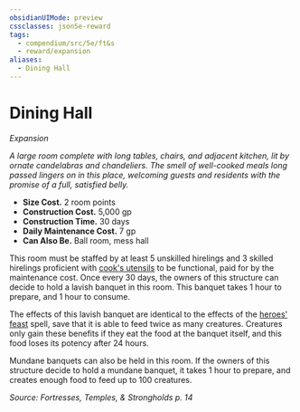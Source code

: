 ```yaml
---
obsidianUIMode: preview
cssclasses: json5e-reward
tags:
  - compendium/src/5e/ft&s
  - reward/expansion
aliases:
  - Dining Hall
---
```

# Dining Hall
*Expansion*  

*A large room complete with long tables, chairs, and adjacent kitchen, lit by ornate candelabras and chandeliers. The smell of well-cooked meals long passed lingers on in this place, welcoming guests and residents with the promise of a full, satisfied belly.*

- **Size Cost.** 2 room points  
- **Construction Cost.** 5,000 gp  
- **Construction Time.** 30 days  
- **Daily Maintenance Cost.** 7 gp  
- **Can Also Be.** Ball room, mess hall  

This room must be staffed by at least 5 unskilled hirelings and 3 skilled hirelings proficient with [cook's utensils](2-Mechanics/CLI/items/cooks-utensils.md) to be functional, paid for by the maintenance cost. Once every 30 days, the owners of this structure can decide to hold a lavish banquet in this room. This banquet takes 1 hour to prepare, and 1 hour to consume.

The effects of this lavish banquet are identical to the effects of the [heroes' feast](2-Mechanics/CLI/spells/heroes-feast.md) spell, save that it is able to feed twice as many creatures. Creatures only gain these benefits if they eat the food at the banquet itself, and this food loses its potency after 24 hours.

Mundane banquets can also be held in this room. If the owners of this structure decide to hold a mundane banquet, it takes 1 hour to prepare, and creates enough food to feed up to 100 creatures.

*Source: Fortresses, Temples, & Strongholds p. 14*